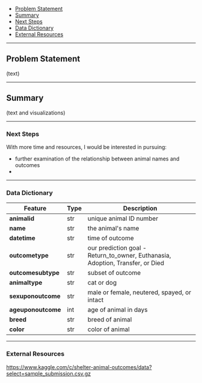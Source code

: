 - [Problem Statement](#Problem-Statement)
- [Summary](#Summary)
- [Next Steps](#Next-Steps)
- [Data Dictionary](#Data-Dictionary)
- [External Resources](#External-Resources)

---

## Problem Statement

(text)

---

## Summary

(text and visualizations)

---

### Next Steps

With more time and resources, I would be interested in pursuing:  
- further examination of the relationship between animal names and outcomes
- 

---

### Data Dictionary  

|Feature|Type|Description|
|---|---|---|
|**animalid**|str|unique animal ID number|
|**name**|str|the animal's name|
|**datetime**|str|time of outcome|
|**outcometype**|str|our prediction goal - Return_to_owner, Euthanasia, Adoption, Transfer, or Died|
|**outcomesubtype**|str|subset of outcome|
|**animaltype**|str|cat or dog|
|**sexuponoutcome**|str|male or female, neutered, spayed, or intact|
|**ageuponoutcome**|int|age of animal in days|
|**breed**|str|breed of animal|
|**color**|str|color of animal|

---

### External Resources  
https://www.kaggle.com/c/shelter-animal-outcomes/data?select=sample_submission.csv.gz